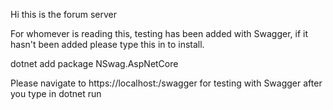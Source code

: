 Hi this is the forum server

For whomever is reading this, testing has been added with Swagger, if it hasn't been added please type this in to install.

dotnet add package NSwag.AspNetCore

Please navigate to https://localhost:<port>/swagger for testing with Swagger after you type in dotnet run